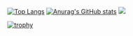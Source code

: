 [![Top Langs](https://github-readme-stats.vercel.app/api/top-langs/?username=taisei-13046&theme=onedark
)](https://github.com/anuraghazra/github-readme-stats)
[![Anurag's GitHub stats](https://github-readme-stats.vercel.app/api?username=taisei-13046&theme=onedark&show_icons=true)](https://github.com/anuraghazra/github-readme-stats)
![](https://badge42.herokuapp.com/api/stats/ytaisei?cursus=42cursus)


[![trophy](https://github-profile-trophy.vercel.app/?username=taisei-13046&theme=onedark&column=7
)](https://github.com/ryo-ma/github-profile-trophy)
